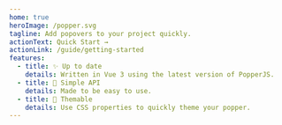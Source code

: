 ```yaml
---
home: true
heroImage: /popper.svg
tagline: Add popovers to your project quickly.
actionText: Quick Start →
actionLink: /guide/getting-started
features:
  - title: ✨ Up to date
    details: Written in Vue 3 using the latest version of PopperJS.
  - title: 🔌 Simple API
    details: Made to be easy to use.
  - title: 🎨 Themable
    details: Use CSS properties to quickly theme your popper.
---
```

